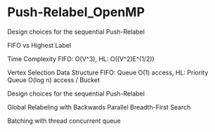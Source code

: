 # Push-Relabel_OpenMP


Design choices for the sequential Push-Relabel

FIFO vs Highest Label

Time Complexity
    FIFO: O(V^3), HL: O((V^2)E^(1/2))

Vertex Selection Data Structure
    FIFO: Queue O(1) access, HL: Priority Queue O(log n) access / Bucket

Design choices for the sequential Push-Relabel

Global Relabeling with Backwards Parallel Breadth-First Search

Batching with thread concurrent queue

